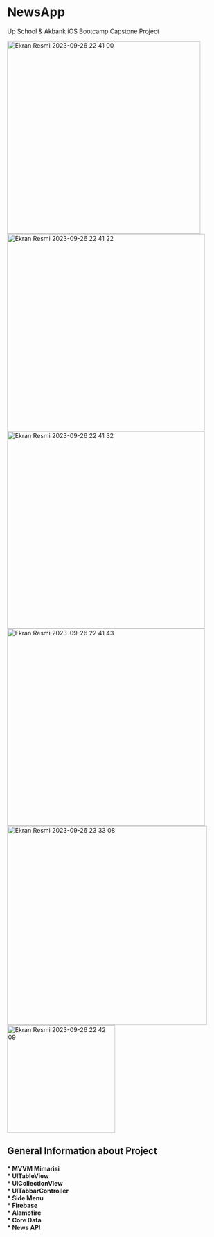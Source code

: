 # NewsApp
Up School &amp; Akbank iOS Bootcamp Capstone Project

<img width="446" alt="Ekran Resmi 2023-09-26 22 41 00" src="https://github.com/Beyzasude/NewsApp/assets/60144528/c3c741e9-173c-4645-bbad-16ddd291999d">
<br/><img width="456" alt="Ekran Resmi 2023-09-26 22 41 22" src="https://github.com/Beyzasude/NewsApp/assets/60144528/1cc54a84-33e3-4356-b895-87917839bb53">
<br/><img width="456" alt="Ekran Resmi 2023-09-26 22 41 32" src="https://github.com/Beyzasude/NewsApp/assets/60144528/a5fad28c-f797-4c89-99ed-5ccc4261ab10">
<br/><img width="456" alt="Ekran Resmi 2023-09-26 22 41 43" src="https://github.com/Beyzasude/NewsApp/assets/60144528/8d29254e-b91d-45ec-b440-84c82c8936ee">
<br/><img width="461" alt="Ekran Resmi 2023-09-26 23 33 08" src="https://github.com/Beyzasude/NewsApp/assets/60144528/77d7d146-6918-49a1-bb5a-01b45297c072">
<br/><img width="249" alt="Ekran Resmi 2023-09-26 22 42 09" src="https://github.com/Beyzasude/NewsApp/assets/60144528/f6f62200-4a84-4929-9ccf-eff7fb710e1d">

## General Information about Project

#### * MVVM Mimarisi <br/> * UITableView <br/> * UICollectionView <br/> * UITabbarController <br/> * Side Menu <br/> * Firebase <br/> * Alamofire <br/> * Core Data <br/> * News API
